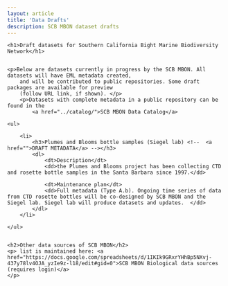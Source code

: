 ```yaml
---
layout: article
title: 'Data Drafts'
description: SCB MBON dataset drafts 
---
```

<div id="scoped-content">
    <style type="text/css" scoped>
        table, th, td {
        border: 1px solid black; 
        padding: 5px;}
        table.figs td, table.figs { border: none; }
    </style>
    <!-- close this div below the point where you want these style rules to apply, eg, bottom of the page. -->
    
    <h1>Draft datasets for Southern California Bight Marine Biodiversity Network</h1>
    
   
    <p>Below are datasets currently in progress by the SCB MBON. All datasets will have EML metadata created, 
        and will be contributed to public repositories. Some draft packages are available for preview
        (follow URL link, if shown). </p>
        <p>Datasets with complete metadata in a public repository can be found in the 
        	<a href="../catalog/">SCB MBON Data Catalog</a>

	

<!--  Template for a new dataset here
<li>
		<h3>TITLE <a href="http://sbc.marinebon.org/cgi-bin/showDraftDataset.cgi?docid=TO_DO">DRAFT METADATA</a></h3>
		<dl>	
			<dt>Description</dt>
			<dd>add description here </dd>

			<dt>Maintenance plan</dt>
			<dd> add description here </dd>
		</dl>
	</li>
-->

	<ul>

		<li>
			<h3>Plumes and Blooms bottle samples (Siegel lab) <!--  <a href="">DRAFT METADATA</a> --></h3>
			<dl>	
				<dt>Description</dt>
				<dd>the Plumes and Blooms project has been collecting CTD and rosette bottle samples in the Santa Barbara since 1997.</dd>

				<dt>Maintenance plan</dt>
				<dd>Full metadata (Type A.b). Ongoing time series of data from CTD rosette bottles will be co-designed by SCB MBON and the Siegel lab. Siegel lab will produce datasets and updates.  </dd>
			</dl>
		</li>
<!--
		<li>
			<h3>Gray Whales (Gray Whale Count)   <a href="">DRAFT METADATA</a>  	</h3>
			<dl>	
				<dt>Description</dt>
				<dd>Human observers record sightings of all cetaceans, Sea otters, and rarer pinnipeds. Only Gray whales on their northbound migration are included. Project began in 2004. for more information, see <a href="http://www.graywhalescount.org/" target="_blank">http://www.graywhalescount.org</a>.</dd>

				<dt>Maintenance plan</dt>
				<dd>Full metadata (Type A.b). Plan TBD </dd>
			</dl>
		</li>
        <li>
        <h3>Giant Kelp biomass (SBC LTER project)  <a href="http://sbc.marinebon.org/cgi-bin/showDraftDataset.cgi?docid=TO_DO">DRAFT METADATA</a>  </h3>
        <dl>
            <dt>Description</dt>
            <dd>30+ year ongoing time series of giant kelp biomass based on LandSat 5-8, ground-truthed against kelp biomass measurements conducted by the SBC LTER. </dd>

            <dt>Maintenance plan</dt>
            <dd>Cited exogenous data owned and managed by the SBC LTER (Type C). Current dataset (based only on Landsat 5) is available <a href="http://sbc.lternet.edu/cgi-bin/showDataset.cgi?docid=knb-lter-sbc.54">here</a>. A new dataset is being designed (by the owners, SBC LTER) to accomodate a) algorithms based on Landsat 7 and 8, b) annual updates  d) NetCDF format, with quarterly  installments.</dd>
        </dl>
    </li>
--> 



	</ul>


	<h2>Other data sources of SCB MBON</h2>
	<p> list is maintained here: <a href="https://docs.google.com/spreadsheets/d/1IKIk9GRxrYHhBp5NXvj-437y78lv4OJA_yzIe9z-l18/edit#gid=0">SCB MBON Biological data sources (requires login)</a>
	</p> 

   